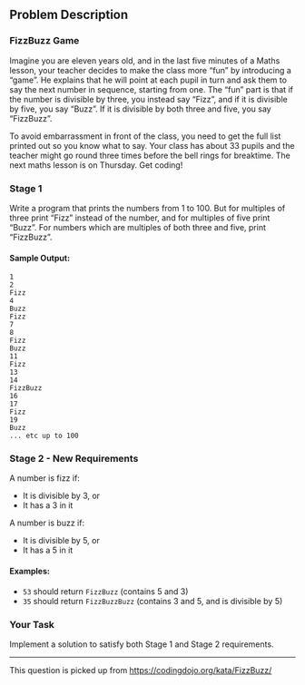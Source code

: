 ## Problem Description

### FizzBuzz Game

Imagine you are eleven years old, and in the last five minutes of a Maths lesson, your teacher decides to make the class more “fun” by introducing a “game”. He explains that he will point at each pupil in turn and ask them to say the next number in sequence, starting from one. The “fun” part is that if the number is divisible by three, you instead say “Fizz”, and if it is divisible by five, you say “Buzz”. If it is divisible by both three and five, you say “FizzBuzz”.

To avoid embarrassment in front of the class, you need to get the full list printed out so you know what to say. Your class has about 33 pupils and the teacher might go round three times before the bell rings for breaktime. The next maths lesson is on Thursday. Get coding!

### Stage 1

Write a program that prints the numbers from 1 to 100. But for multiples of three print “Fizz” instead of the number, and for multiples of five print “Buzz”. For numbers which are multiples of both three and five, print “FizzBuzz”.

#### Sample Output:
```
1
2
Fizz
4
Buzz
Fizz
7
8
Fizz
Buzz
11
Fizz
13
14
FizzBuzz
16
17
Fizz
19
Buzz
... etc up to 100
```

### Stage 2 - New Requirements

A number is fizz if:
- It is divisible by 3, or
- It has a 3 in it

A number is buzz if:
- It is divisible by 5, or
- It has a 5 in it

#### Examples:
- `53` should return `FizzBuzz` (contains 5 and 3)
- `35` should return `FizzBuzzBuzz` (contains 3 and 5, and is divisible by 5)

### Your Task

Implement a solution to satisfy both Stage 1 and Stage 2 requirements.

---------------------------------------------------------------------------------------------------------------------
This question is picked up from 
https://codingdojo.org/kata/FizzBuzz/
